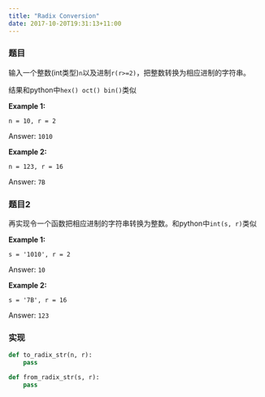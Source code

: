```yaml
---
title: "Radix Conversion"
date: 2017-10-20T19:31:13+11:00
---
```


### 题目

输入一个整数(int类型)`n`以及进制`r(r>=2)`，把整数转换为相应进制的字符串。

结果和python中`hex() oct() bin()`类似

__Example 1:__

`n = 10, r = 2`

Answer: `1010`

__Example 2:__

`n = 123, r = 16`

Answer: `7B`

### 题目2

再实现令一个函数把相应进制的字符串转换为整数。和python中`int(s, r)`类似

__Example 1:__

`s = '1010', r = 2`

Answer: `10`

__Example 2:__

`s = '7B', r = 16`

Answer: `123`

### 实现

```python
def to_radix_str(n, r):
    pass

def from_radix_str(s, r):
    pass
```
